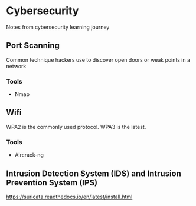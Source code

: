 # Cybersecurity
Notes from cybersecurity learning journey

## Port Scanning
Common technique hackers use to discover open doors or weak points in a network

### Tools
- Nmap

## Wifi
WPA2 is the commonly used protocol. WPA3 is the latest.

### Tools
- Aircrack-ng

## Intrusion Detection System (IDS) and Intrusion Prevention System (IPS)
https://suricata.readthedocs.io/en/latest/install.html
